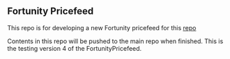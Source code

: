 ## Fortunity Pricefeed

This repo is for developing a new Fortunity pricefeed for this [repo](https://github.com/DeveloperMarwan/fortunity-v01)

Contents in this repo will be pushed to the main repo when finished. This is the testing version 4 of the FortunityPricefeed. 